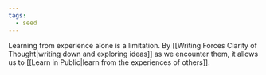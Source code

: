 ```yaml
---
tags:
  - seed
---
```

Learning from experience alone is a limitation. By [[Writing Forces Clarity of Thought|writing down and exploring ideas]] as we encounter them, it allows us to [[Learn in Public|learn from the experiences of others]].